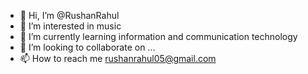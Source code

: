 - 👋 Hi, I’m @RushanRahul
- 👀 I’m interested in music
- 🌱 I’m currently learning information and communication technology
- 💞️ I’m looking to collaborate on ...
- 📫 How to reach me rushanrahul05@gmail.com

<!---
RushanRahul/RushanRahul is a ✨ special ✨ repository because its `README.md` (this file) appears on your GitHub profile.
You can click the Preview link to take a look at your changes.
--->
